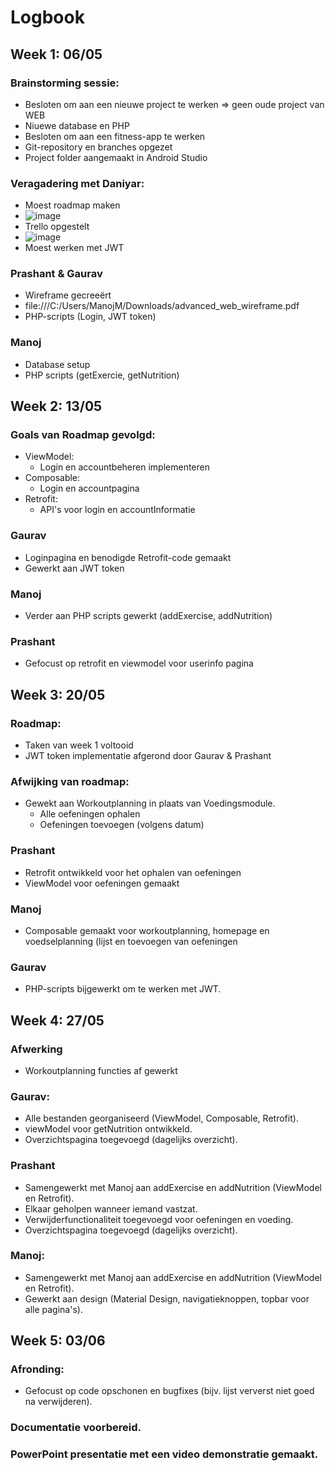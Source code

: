# Logbook
## Week 1: 06/05
### Brainstorming sessie:
- Besloten om aan een nieuwe project te werken => geen oude project van WEB
- Niuewe database en PHP
- Besloten om aan een fitness-app te werken
- Git-repository en branches opgezet
- Project folder aangemaakt in Android Studio
### Veragadering met Daniyar:
-  Moest roadmap maken
-    ![image](https://github.com/prashantMAX/Project-Advanced-Web-and-Mobile-/assets/113712069/bfc70403-abcb-4243-8984-34ec3fb4337b)
-  Trello opgestelt
-  ![image](https://github.com/prashantMAX/Project-Advanced-Web-and-Mobile-/assets/113712069/6bc5989c-e298-4569-b7bb-47a1a50e7109)
-  Moest werken met JWT
### Prashant & Gaurav
-  Wireframe gecreeërt
-  file:///C:/Users/ManojM/Downloads/advanced_web_wireframe.pdf 
-  PHP-scripts (Login, JWT token)
### Manoj 
- Database setup
- PHP scripts (getExercie, getNutrition)

## Week 2: 13/05
### Goals van Roadmap gevolgd:
- ViewModel:
   * Login  en accountbeheren implementeren
- Composable:
   * Login en accountpagina
- Retrofit:
   *  API's voor login en accountInformatie
### Gaurav
-  Loginpagina en benodigde Retrofit-code gemaakt
-  Gewerkt aan JWT token
### Manoj 
- Verder aan PHP scripts gewerkt (addExercise, addNutrition)
### Prashant
- Gefocust op retrofit en viewmodel voor userinfo pagina

## Week 3: 20/05
### Roadmap:
- Taken van week 1 voltooid
- JWT token implementatie afgerond door Gaurav & Prashant
### Afwijking van roadmap:
- Gewekt aan Workoutplanning in plaats van Voedingsmodule.
  * Alle oefeningen ophalen
  * Oefeningen toevoegen (volgens datum)
### Prashant 
- Retrofit ontwikkeld voor het ophalen van oefeningen
- ViewModel voor oefeningen gemaakt
### Manoj
- Composable gemaakt voor workoutplanning, homepage en voedselplanning (lijst en toevoegen van oefeningen
### Gaurav
- PHP-scripts bijgewerkt om te werken met JWT.

## Week 4: 27/05
### Afwerking
- Workoutplanning functies af gewerkt
### Gaurav:
- Alle bestanden georganiseerd (ViewModel, Composable, Retrofit).
- viewModel voor getNutrition ontwikkeld.
- Overzichtspagina toegevoegd (dagelijks overzicht).

### Prashant
- Samengewerkt met Manoj aan addExercise en addNutrition (ViewModel en Retrofit).
- Elkaar geholpen wanneer iemand vastzat.
- Verwijderfunctionaliteit toegevoegd voor oefeningen en voeding.
- Overzichtspagina toegevoegd (dagelijks overzicht).

### Manoj:
- Samengewerkt met Manoj aan addExercise en addNutrition (ViewModel en Retrofit).
- Gewerkt aan design (Material Design, navigatieknoppen, topbar voor alle pagina's).
## Week 5: 03/06
### Afronding:
- Gefocust op code opschonen en bugfixes (bijv. lijst ververst niet goed na verwijderen).
### Documentatie voorbereid.
### PowerPoint presentatie met een video demonstratie gemaakt.
